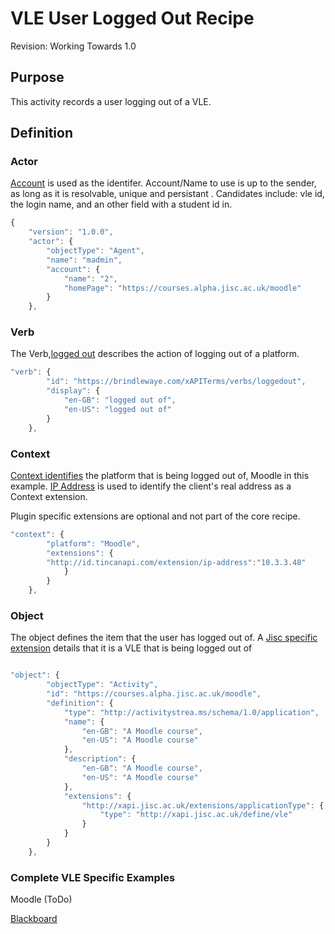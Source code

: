 # VLE User Logged Out Recipe
Revision: Working Towards 1.0

## Purpose
This activity records a user logging out of a VLE.
## Definition
### Actor

[Account](/common_statements.md#actor.account) is used as the identifer. Account/Name to use is up to the sender, as long as it is resolvable, unique and persistant . Candidates include: vle id, the login name, and an other field with a student id in.

``` Javascript
{
    "version": "1.0.0",
    "actor": {
        "objectType": "Agent",
        "name": "madmin",
        "account": {
            "name": "2",
            "homePage": "https://courses.alpha.jisc.ac.uk/moodle"
        }
    },
```

### Verb

The Verb,[logged out](/vocabulary.md#verbs) describes the action of logging out of a platform.

``` javascript
"verb": {
        "id": "https://brindlewaye.com/xAPITerms/verbs/loggedout",
        "display": {
            "en-GB": "logged out of",
            "en-US": "logged out of"
        }
    },
``` 

### Context

[Context identifies](/common_statements.md#verbs) the platform that is being logged out of,  Moodle in this example. 
[IP Address](https://registry.tincanapi.com/#uri/extension/310) is used to identify the client's real address as a Context extension.

Plugin specific extensions are optional and not part of the core recipe.


``` javascript
"context": {
        "platform": "Moodle",
        "extensions": {
        "http://id.tincanapi.com/extension/ip-address":"10.3.3.48"
            }
        }
    },
```

### Object


The object defines the item that the user has logged out of.  A [Jisc specific extension](common_statements.md#jisc_extensions) details that it is a VLE that is being logged out of 
``` javascript

"object": {
        "objectType": "Activity",
        "id": "https://courses.alpha.jisc.ac.uk/moodle",
        "definition": {
            "type": "http://activitystrea.ms/schema/1.0/application",
            "name": {
                "en-GB": "A Moodle course",
                "en-US": "A Moodle course"
            },
            "description": {
                "en-GB": "A Moodle course",
                "en-US": "A Moodle course"
            },
            "extensions": {
                "http://xapi.jisc.ac.uk/extensions/applicationType": {
                    "type": "http://xapi.jisc.ac.uk/define/vle"
                }
            }
        }
    },
```


### Complete VLE Specific Examples

Moodle (ToDo)

[Blackboard](blackboard/loggedout.js)
